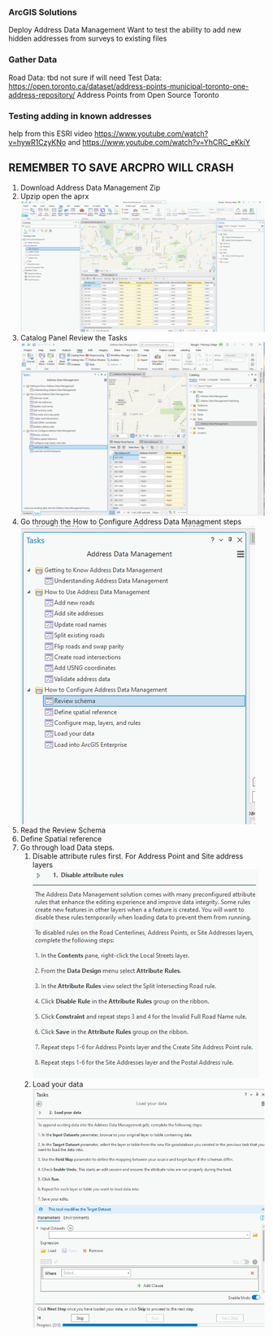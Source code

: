 
### ArcGIS Solutions 
Deploy Address Data Management 
Want to test the ability to add new hidden addresses from surveys to existing files

### Gather Data
Road Data: tbd not sure if will need
Test Data: https://open.toronto.ca/dataset/address-points-municipal-toronto-one-address-repository/
Address Points from Open Source Toronto 

### Testing adding in known addresses 
help from this ESRI video https://www.youtube.com/watch?v=hywR1CzyKNo and https://www.youtube.com/watch?v=YhCRC_eKkiY
## REMEMBER TO SAVE ARCPRO WILL CRASH 

1. Download Address Data Management Zip 
2. Upzip open the aprx
![alt](https://github.com/MengjieDai7/GEOM99Logs/blob/main/Pictures/S1.png)
3. Catalog Panel Review the Tasks
![alt](https://github.com/MengjieDai7/GEOM99Logs/blob/main/Pictures/S2.png)
4. Go through the How to Configure Address Data Managment steps
![alt](https://github.com/MengjieDai7/GEOM99Logs/blob/main/Pictures/S2.5.png)
6. Read the Review Schema
7. Define Spatial reference 
8. Go through load Data steps.
   1. Disable attribute rules first. For Address Point and Site address layers
![alt](https://github.com/MengjieDai7/GEOM99Logs/blob/main/Pictures/S3.png)
   1. Load your data
![alt](https://github.com/MengjieDai7/GEOM99Logs/blob/main/Pictures/S4.png)
